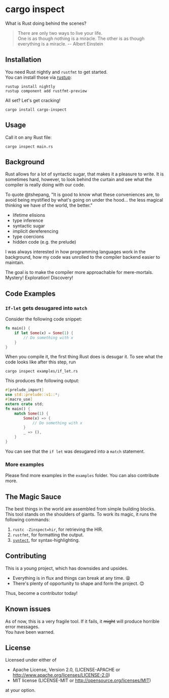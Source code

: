 # cargo inspect 

What is Rust doing behind the scenes?

> There are only two ways to live your life.  
> One is as though nothing is a miracle. 
> The other is as though everything is a miracle. -- Albert Einstein

## Installation

You need Rust nightly and `rustfmt` to get started.  
You can install those via [rustup]:

```
rustup install nightly
rustup component add rustfmt-preview
```

All set? Let's get cracking!

```
cargo install cargo-inspect
```

## Usage

Call it on any Rust file:

```
cargo inspect main.rs
```

## Background

Rust allows for a lot of syntactic sugar, that makes it a pleasure to write.
It is sometimes hard, however, to look behind the curtain and see what the compiler is really doing with our code.

To quote @tshepang, 
"It is good to know what these conveniences are, to avoid being mystified by what's going on under the hood... the less magical thinking we have of the world, the better."

* lifetime elisions
* type inference
* syntactic sugar
* implicit dereferencing
* type coercions
* hidden code (e.g. the prelude)

I was always interested in how programming languages work in the background,
how my code was unrolled to the compiler backend easier to maintain.

The goal is to make the compiler more approachable for mere-mortals.  
Mystery! Exploration! Discovery! 


## Code Examples

### `If-let` gets desugared into `match`

Consider the following code snippet:

```rust
fn main() {
    if let Some(x) = Some(1) {
        // Do something with x
    }
}
```

When you compile it, the first thing Rust does is desugar it. To see what the code looks like after this step, run

```
cargo inspect examples/if_let.rs
```

This produces the following output:

```rust
#[prelude_import]
use std::prelude::v1::*;
#[macro_use]
extern crate std;
fn main() {
    match Some(1) {
        Some(x) => {
            // Do something with x
        }
        _ => (),
    }
}
```

You can see that the `if let` was desugared into a `match` statement.

### More examples

Please find more examples in the `examples` folder. You can also contribute more.

## The Magic Sauce

The best things in the world are assembled from simple building blocks.
This tool stands on the shoulders of giants.
To work its magic, it runs the following commands:

1. `rustc -Zinspect=hir`, for retrieving the HIR.
2. `rustfmt`, for formatting the output.
3. [`syntect`](https://github.com/trishume/syntect/blob/master/examples/syncat.rs), for syntax-highlighting.

## Contributing

This is a young project, which has downsides and upsides.

* Everything is in flux and things can break at any time. 😫
* There's plenty of opportunity to shape and form the project. 😊

Thus, become a contributor today!

## Known issues

As of now, this is a very fragile tool. If it fails, it ~~might~~ will produce
horrible error messages.  
You have been warned.

## License

Licensed under either of

* Apache License, Version 2.0, (LICENSE-APACHE or http://www.apache.org/licenses/LICENSE-2.0)
* MIT license (LICENSE-MIT or http://opensource.org/licenses/MIT)

at your option.

[rustup]: https://rustup.rs/